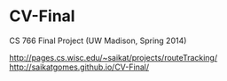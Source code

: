CV-Final
========

CS 766 Final Project (UW Madison, Spring 2014)

http://pages.cs.wisc.edu/~saikat/projects/routeTracking/
http://saikatgomes.github.io/CV-Final/


